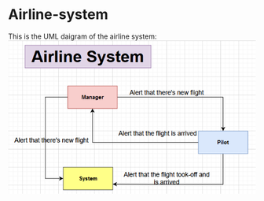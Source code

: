 # Airline-system
This is the UML daigram of the airline system:
<img src="lab-19.png"
     alt="UML"/>